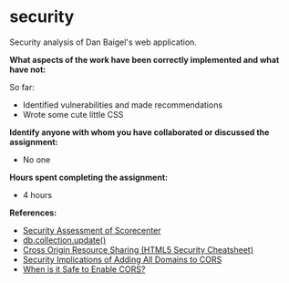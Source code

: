 # security
Security analysis of Dan Baigel's web application.

**What aspects of the work have been correctly implemented and what have not:**

So far:
* Identified vulnerabilities and made recommendations
* Wrote some cute little CSS

**Identify anyone with whom you have collaborated or discussed the assignment:**
* No one

**Hours spent completing the assignment:**
* 4 hours

**References:**
* [Security Assessment of Scorecenter](http://tuftsdev.github.io/WebProgramming/assignments/security-gjoseph/report.html)
* [db.collection.update()](https://docs.mongodb.org/manual/reference/method/db.collection.update/)
* [Cross Origin Resource Sharing (HTML5 Security Cheatsheet)](https://www.owasp.org/index.php/HTML5_Security_Cheat_Sheet#Cross_Origin_Resource_Sharing)
* [Security Implications of Adding All Domains to CORS](http://stackoverflow.com/questions/19322973/security-implications-of-adding-all-domains-to-cors-access-control-allow-origin)
* [When is it Safe to Enable CORS?](http://stackoverflow.com/questions/9713644/when-is-it-safe-to-enable-cors/9725695#9725695)